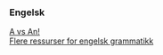 
<h3>Engelsk </h3>
<a href="https://ndla.no/r/engelsk-sf/the-indefinite-articles-aan/a26c0f7cce"> A vs An!</a>
<br>
<a href="https://ndla.no/nb/e/engelsk-sf/working-with-grammar/ef29171e1a"> Flere ressurser for engelsk grammatikk</a>
<br>
